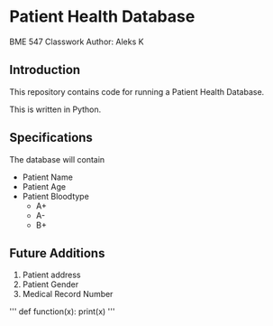 # Patient Health Database
BME 547 Classwork 
Author: Aleks K 

## Introduction 
This repository contains code for running a Patient Health Database. 

This is written in Python. 

## Specifications 
The database will contain 
* Patient Name
* Patient Age
* Patient Bloodtype 
    - A+
    - A- 
    - B+

## Future Additions
1. Patient address
2. Patient Gender
3. Medical Record Number 

'''
def function(x):
    print(x)
'''
